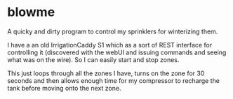 # blowme
A quicky and dirty program to control my sprinklers for winterizing them.

I have a an old IrrigationCaddy S1 which as a sort of REST interface for controlling it (discovered with the webUI and issuing commands and seeing what was on the wire).  So I can easily start and stop zones.

This just loops through all the zones I have, turns on the zone for 30 seconds and then allows enough time for my compressor to recharge the tank before moving onto the next zone.